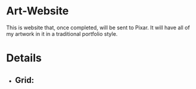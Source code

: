 # Art-Website
This is website that, once completed, will be sent to Pixar.  It will have all of my artwork in it in a traditional portfolio style.

# Details
- Grid:
    - 